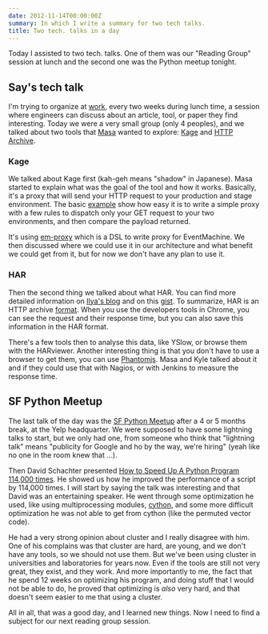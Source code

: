 ```yaml
---
date: 2012-11-14T00:00:00Z
summary: In which I write a summary for two tech talks.
title: Two tech. talks in a day
---
```


Today I assisted to two tech. talks.  One of them was our "Reading Group" session at lunch and the second one was the Python meetup tonight.

## Say's tech talk

I'm trying to organize at [work](http://saymedia.com), every two weeks during lunch time, a session where engineers can discuss about an article, tool, or paper they find interesting.  Today we were a very small group (only 4 peoples), and we talked about two tools that [Masa](http://sekimura.typepad.com/blog/) wanted to explore: [Kage](https://github.com/cookpad/kage) and [HTTP Archive](http://www.igvita.com/2012/08/28/web-performance-power-tool-http-archive-har/).

### Kage

We talked about Kage first (kah-geh means "shadow" in Japanese).  Masa started to explain what was the goal of the tool and how it works.  Basically, it's a proxy that will send your HTTP request to your production and stage environment.  The basic [example](https://github.com/cookpad/kage/blob/master/examples/proxy.rb) show how easy it is to write a simple proxy with a few rules to dispatch only your GET request to your two environments, and then compare the payload returned.

It's using [em-proxy](https://github.com/igrigorik/em-proxy/) which is a DSL to write proxy for EventMachine.  We then discussed where we could use it in our architecture and what benefit we could get from it, but for now we don't have any plan to use it.

### HAR

Then the second thing we talked about what HAR.  You can find more detailed information on [Ilya's blog](http://www.igvita.com/2012/08/28/web-performance-power-tool-http-archive-har/) and on this [gist](https://gist.github.com/3500508).  To summarize, HAR is an HTTP archive [format](http://www.softwareishard.com/blog/har-12-spec/).  When you use the developers tools in Chrome, you can see the request and their response time, but you can also save this information in the HAR format.

There's a few tools then to analyse this data, like YSlow, or browse them with the HARviewer.  Another interesting thing is that you don't have to use a browser to get them, you can use [Phantomjs](http://phantomjs.org).  Masa and Kyle talked about it and if they could use that with Nagios, or with Jenkins to measure the response time.

## SF Python Meetup

The last talk of the day was the [SF Python Meetup](http://www.meetup.com/sfpython/) after a 4 or 5 months break, at the Yelp headquarter.  We were supposed to have some lightning talks to start, but we only had one, from someone who think that "lightning talk" means "publicity for Google and ho by the way, we're hiring" (yeah like no one in the room knew that ...).

Then David Schachter presented [How to Speed Up A Python Program 114,000 times](http://www.rtortell.com/SF_Python_Meetup_slides_public.pdf).  He showed us how he improved the performance of a script by 114,000 times.  I will start by saying the talk was interesting and that David was an entertaining speaker.  He went through some optimization he used, like using multiprocessing modules, [cython](http://cython.org), and some more difficult optimization he was not able to get from cython (like the permuted vector code).

He had a very strong opinion about cluster and I really disagree with him.  One of his complains was that cluster are hard, are young, and we don't have any tools, so we should not use them.  But we've been using cluster in universities and laboratories for years now.  Even if the tools are still not very great, they exist, and they work.  And more importantly to me, the fact that he spend 12 weeks on optimizing his program, and doing stuff that I would not be able to do, he proved that optimizing is *also* very hard, and that doesn't seem easier to me that using a cluster.

All in all, that was a good day, and I learned new things.  Now I need to find a subject for our next reading group session.

